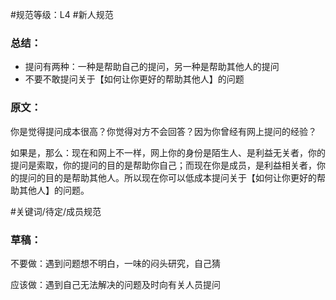 #规范等级：L4 
#新人规范
### 总结：
- 提问有两种：一种是帮助自己的提问，另一种是帮助其他人的提问
- 不要不敢提问关于【如何让你更好的帮助其他人】的问题

### 原文：
你是觉得提问成本很高？你觉得对方不会回答？因为你曾经有网上提问的经验？

如果是，那么：现在和网上不一样，网上你的身份是陌生人、是利益无关者，你的提问是索取，你的提问的目的是帮助你自己；而现在你是成员，是利益相关者，你的提问的目的是帮助其他人。所以现在你可以低成本提问关于【如何让你更好的帮助其他人】的问题。

#关键词/待定/成员规范

### 草稿：
不要做：遇到问题想不明白，一味的闷头研究，自己猜


应该做：遇到自己无法解决的问题及时向有关人员提问